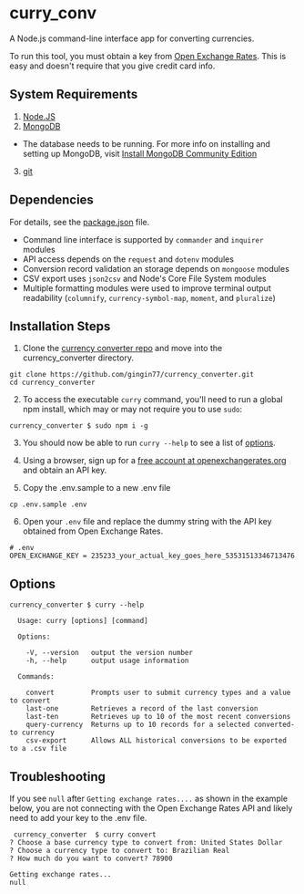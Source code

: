 # curry_conv

A  Node.js command-line interface app for converting currencies.

To run this tool, you must obtain a key from [Open Exchange Rates](https://openexchangerates.org/). This is easy and doesn't require that you give credit card info.

## System Requirements
1. [Node.JS](https://nodejs.org/en/)
2. [MongoDB](https://www.mongodb.com/)
  - The database needs to be running. For more info on installing and setting up MongoDB, visit [Install MongoDB Community Edition](https://docs.mongodb.com/manual/administration/install-community/)
3. [git](https://git-scm.com/)

## Dependencies
For details, see the [package.json](https://github.com/gingin77/currency_converter/blob/master/package.json) file.
- Command line interface is supported by `commander` and `inquirer` modules
- API access depends on the `request` and `dotenv` modules
- Conversion record validation an storage depends on `mongoose` modules
- CSV export uses `json2csv` and Node's Core File System modules
- Multiple formatting modules were used to improve terminal output readability (`columnify`, `currency-symbol-map`, `moment`, and `pluralize`)

## Installation Steps
1. Clone the [currency converter repo](https://github.com/gingin77/currency_converter) and move into the currency_converter directory.
```shell
git clone https://github.com/gingin77/currency_converter.git
cd currency_converter
```
2. To access the executable `curry` command, you'll need to run a global npm install, which may or may not require you to use `sudo`:
```shell
currency_converter $ sudo npm i -g
```
3. You should now be able to run `curry --help` to see a list of [options](#options).
4. Using a browser, sign up for a [free account at openexchangerates.org](https://openexchangerates.org/signup/free) and obtain an API key.

5. Copy the .env.sample to a new .env file
```shell
cp .env.sample .env
```
6. Open your `.env` file and replace the dummy string with the API key obtained from Open Exchange Rates.

```shell
# .env
OPEN_EXCHANGE_KEY = 235233_your_actual_key_goes_here_53531513346713476
```

## Options
```shell
currency_converter $ curry --help

  Usage: curry [options] [command]

  Options:

    -V, --version   output the version number
    -h, --help      output usage information

  Commands:

    convert         Prompts user to submit currency types and a value to convert
    last-one        Retrieves a record of the last conversion
    last-ten        Retrieves up to 10 of the most recent conversions
    query-currency  Returns up to 10 records for a selected converted-to currency
    csv-export      Allows ALL historical conversions to be exported to a .csv file
```

## Troubleshooting
If you see `null` after `Getting exchange rates....` as shown in the example below, you are not connecting with the Open Exchange Rates API and likely need to add your key to the .env file.

```shell
 currency_converter  $ curry convert
? Choose a base currency type to convert from: United States Dollar
? Choose a currency type to convert to: Brazilian Real
? How much do you want to convert? 78900

Getting exchange rates...
null
```
